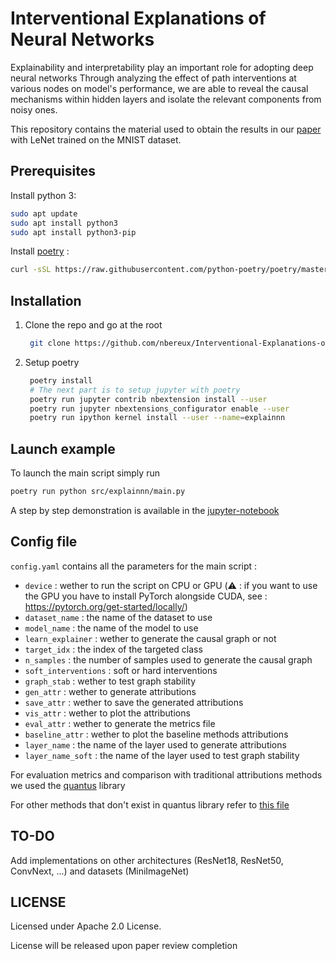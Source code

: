 # Interventional Explanations of Neural Networks

Explainability and interpretability play an important role for adopting deep neural networks Through analyzing the effect of path interventions at various nodes on model's performance, we are able to reveal the causal mechanisms within hidden layers and isolate the relevant components from noisy ones.

This repository contains the material used to obtain the results in our [paper](https://openreview.net/pdf?id=1GU5D--W7C) with LeNet trained on the MNIST dataset.
## Prerequisites

Install python 3:

```bash
sudo apt update
sudo apt install python3
sudo apt install python3-pip
```

Install [poetry](https://python-poetry.org/) : 
```bash
curl -sSL https://raw.githubusercontent.com/python-poetry/poetry/master/get-poetry.py | python -
```

## Installation
1. Clone the repo and go at the root
   ```bash
    git clone https://github.com/nbereux/Interventional-Explanations-of-Neural-Networks.git && cd Interventional-Explanations-of-Neural-Networks
   ```
2. Setup poetry
   ```bash
    poetry install
    # The next part is to setup jupyter with poetry
    poetry run jupyter contrib nbextension install --user
    poetry run jupyter nbextensions_configurator enable --user
    poetry run ipython kernel install --user --name=explainnn
   ```

## Launch example
To launch the main script simply run 
```bash
poetry run python src/explainnn/main.py
```
A step by step demonstration is available in the [jupyter-notebook](demonstration.ipynb) 
## Config file

`config.yaml` contains all the parameters for the main script :

 - `device` : wether to run the script on CPU or GPU (⚠️ : if you want to use the GPU you have to install PyTorch alongside CUDA, see : https://pytorch.org/get-started/locally/)
 - `dataset_name` : the name of the dataset to use
 - `model_name` : the name of the model to use
 - `learn_explainer` : wether to generate the causal graph or not
 - `target_idx` : the index of the targeted class
 - `n_samples` : the number of samples used to generate the causal graph
 - `soft_interventions` : soft or hard interventions
 - `graph_stab` : wether to test graph stability
 - `gen_attr` : wether to generate attributions
 - `save_attr` : wether to save the generated attributions
 - `vis_attr` : wether to plot the attributions
 - `eval_attr` : wether to generate the metrics file
 - `baseline_attr` : wether to plot the baseline methods attributions
 - `layer_name` : the name of the layer used to generate attributions
 - `layer_name_soft` : the name of the layer used to test graph stability


For evaluation metrics and comparison with traditional attributions methods we used the [quantus](https://github.com/understandable-machine-intelligence-lab/Quantus) library

For other methods that don't exist in quantus library refer to [this file](src/explainnn/baseline_att.py)

## TO-DO

Add implementations on other architectures (ResNet18, ResNet50, ConvNext, ...) and datasets (MiniImageNet)

## LICENSE 
Licensed under Apache 2.0 License.

License will be released upon paper review completion